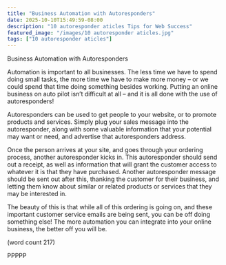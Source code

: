 ```yaml
---
title: "Business Automation with Autoresponders"
date: 2025-10-10T15:49:59-08:00
description: "10 autoresponder aticles Tips for Web Success"
featured_image: "/images/10 autoresponder aticles.jpg"
tags: ["10 autoresponder aticles"]
---
```


Business Automation with Autoresponders

Automation is important to all businesses. The less 
time we have to spend doing small tasks, the more 
time we have to make more money – or we could 
spend that time doing something besides working. 
Putting an online business on auto pilot isn’t difficult 
at all – and it is all done with the use of 
autoresponders!

Autoresponders can be used to get people to your 
website, or to promote products and services. 
Simply plug your sales message into the 
autoresponder, along with some valuable 
information that your potential may want or need, 
and advertise that autoresponders address. 

Once the person arrives at your site, and goes 
through your ordering process, another 
autoresponder kicks in. This autoresponder 
should send out a receipt, as well as information 
that will grant the customer access to whatever it 
is that they have purchased. Another autoresponder 
message should be sent out after this, thanking the 
customer for their business, and letting them know 
about similar or related products or services that they
may be interested in.

The beauty of this is that while all of this ordering is 
going on, and these important customer service 
emails are being sent, you can be off doing 
something else! The more automation you can 
integrate into your online business, the better off 
you will be. 

(word count 217)

PPPPP

